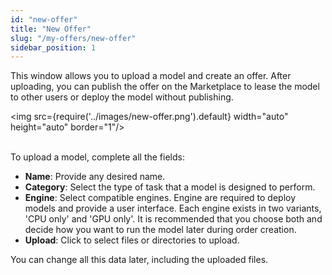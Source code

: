```yaml
---
id: "new-offer"
title: "New Offer"
slug: "/my-offers/new-offer"
sidebar_position: 1
---
```


This window allows you to upload a model and create an offer. After uploading, you can publish the offer on the Marketplace to lease the model to other users or deploy the model without publishing.

<img src={require('../images/new-offer.png').default} width="auto" height="auto" border="1"/>
<br/>
<br/>

To upload a model, complete all the fields:

- **Name**: Provide any desired name.
- **Category**: Select the type of task that a model is designed to perform.
- **Engine**: Select compatible engines. Engine are required to deploy models and provide a user interface. Each engine exists in two variants, 'CPU only' and 'GPU only'. It is recommended that you choose both and decide how you want to run the model later during order creation.
- **Upload**: Click to select files or directories to upload.

You can change all this data later, including the uploaded files.